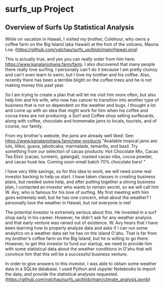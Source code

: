 # surfs_up Project

## Overview of Surfs Up Statistical Analysis
While on vacation in Hawaii, I visited my brother, Colehour, who owns a coffee farm on the Big Island (aka Hawaii) at the foot of the volcano, Mauna Loa. (https://github.com/valchau/surfs_up/blob/main/Hawaii.png)  

This is actually true, and yes you can really order from him here:  https://www.kanalaniohana.farm/farm. I also discovered that many people there really love surfing. I personally can't do it because I am pretty clumsy and can't even learn to swim, but I love my brother and his coffee. Also, recently there has been a terrible blight on the coffee trees and he is not making money this past year. 

So I am trying to create a plan that will let me visit him more often, but also help him and his wife, who now has cancer to transition into another type of business that is not so dependent on the weather and bugs.  I thought a lot and come up with an idea that might work for him when his coffee and cocoa trees are not producing: a Surf and Coffee shop selling surfboards, along with coffee, chocolate and homemake jams to locals, tourists, and of course, our family. 

From my brother's website, the jams are already well liked: See:  https://www.kanalaniohana.farm/new-products "Available tropical jams are: lulo, lilikoi, guava, jaboticaba, marmalade, tamarillo, and basil.  Try something from our selection of cacao products:  Hot Chocolate Mix, Cacao Tea Elixir (cacao, turmeric, galangal), roasted cacao nibs, cocoa powder, and cacao husk tea. Coming soon-small batch 70% chocolate bars! "  

I have very little savings, so for this idea to work, we will need some real investor backing to help us start. I have taken classes in creating business plans, but  needed some help, and after putting together a strong business plan, I contacted an investor who wants to remain secret, so we will call him W. Avy, who is famous for his love of surfing. My first meeting with him goes extremely well, but he has one concern, what about the weather? I personally love the weather in Hawaii, but not everyone is me!

The potential investor is extremely serious about this. He invested in a surf shop early in his career. However, he didn't ask for any weather analysis and that early venture was rained out of existence. W. Avy hears that I have been learning how to properly analyze data and asks if I can run some analytics on a weather data set he has on the island O'ahu. That is far from my brother's coffee farm on the Big Island, but he is willing to go there. However, to get this investor to fund our startup, we need to provide him with some statistical data about the weather conditions in O'ahu that will convince him that this will be a successful business venture.

In order to give answers to this investor, I was able to obtain some weather data in a SQLite database. I used Python and Jupyter Notebooks to import the data, and provide the statistical analyses requested. (https://github.com/valchau/surfs_up/blob/main/climate_analysis.ipynb)
